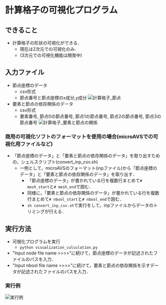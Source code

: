 # 計算格子の可視化プログラム
## できること
* 計算格子の形状の可視化ができる．
    + 現在は2次元での可視化のみ．
    + (3次元での可視化機能は開発中)
## 入力ファイル
* 節点座標のデータ
    + csv形式
    + 節点番号と節点座標のx成分,y成分
![計算格子_節点](https://gyazo.com/4077f5a32d5c1aa4fdb67086cfa07158/raw)
* 要素と節点の依存関係のデータ
    + csv形式
    + 要素番号, 節点0の節点番号, 節点1の節点番号, 節点2の節点番号, 節点3の節点番号
![計算格子_要素と節点の関係](https://gyazo.com/8162c13fea78554b4e8e366d5a5f6298/raw)
### 商用の可視化ソフトのフォーマットを使用の場合(microAVSでの可視化用ファイルなど)
* 「節点座標のデータ」と「要素と節点の依存関係のデータ」を取り出すための，シェルスクリプト(convert_inp_csv.sh)
    + 一例として，microAVSのフォーマット(inpファイル)から「節点座標のデータ」と「要素と節点の依存関係のデータ」を取り出す．
        + 「節点座標のデータ」が書かれている行を複数行まとめて`# mesh_start`と`# mesh_end`で囲む．
        + 同様に，「要素と節点の依存関係のデータ」が書かれている行を複数行まとめて`# nbool_start`と`# nbool_end`で囲む．
        + `sh convert_inp_csv.sh`で実行をして，inpファイルからデータのトリミングが行える．
## 実行方法
* 可視化プログラムを実行
    + `python visualization_culculation.py`
* "Input node file name >>>>"に続けて，節点座標のデータが記述されたファイルのパスを入力．
* "Input nbool file name >>>>"に続けて，要素と節点の依存関係を示すデータが記述されたファイルのパスを入力．
### 実行例
![実行例](https://gyazo.com/5c5a0c1a2f222659b5228cc1afa3c9aa/raw)

